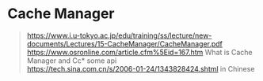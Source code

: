 # Cache Manager    
> https://www.i.u-tokyo.ac.jp/edu/training/ss/lecture/new-documents/Lectures/15-CacheManager/CacheManager.pdf    
> https://www.osronline.com/article.cfm%5Eid=167.htm      What is Cache Manager and Cc* some api    
> https://tech.sina.com.cn/s/2006-01-24/1343828424.shtml  in Chinese    
